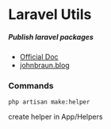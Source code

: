 # Laravel Utils

##### Publish laravel packages

* [Official Doc](https://laravel.com/docs/9.x/packages)
* [johnbraun.blog](https://johnbraun.blog/posts/creating-a-laravel-package-3)

### Commands

```
php artisan make:helper
```

create helper in App/Helpers
